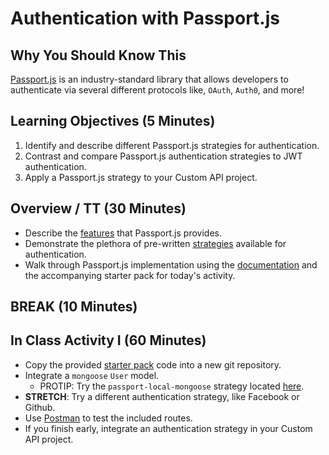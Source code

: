 # Authentication with Passport.js

## Why You Should Know This

[Passport.js](http://www.passportjs.org/) is an industry-standard library that allows developers to authenticate via several different protocols like, `OAuth`, `Auth0`, and more!

## Learning Objectives (5 Minutes)

1. Identify and describe different Passport.js strategies for authentication.
2. Contrast and compare Passport.js authentication strategies to JWT authentication.
3. Apply a Passport.js strategy to your Custom API project.

## Overview / TT (30 Minutes)

* Describe the [features](http://www.passportjs.org/features/) that Passport.js provides.
* Demonstrate the plethora of pre-written [strategies](http://www.passportjs.org/packages/) available for authentication.
* Walk through Passport.js implementation using the [documentation](http://www.passportjs.org/docs/) and the accompanying starter pack for today's activity.

## BREAK (10 Minutes)

## In Class Activity I (60 Minutes)

* Copy the provided [starter pack](/Lessons/passport) code into a new git repository.
* Integrate a `mongoose` `User` model.
    * PROTIP: Try the `passport-local-mongoose` strategy located [here](https://github.com/saintedlama/passport-local-mongoose).
* **STRETCH**: Try a different authentication strategy, like Facebook or Github.
* Use [Postman](https://getpostman.com) to test the included routes.
* If you finish early, integrate an authentication strategy in your Custom API project.
